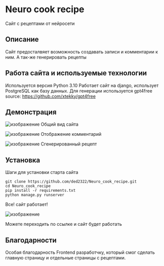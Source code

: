 # Neuro cook recipe
Сайт с рецептами от нейросети
## Описание
Сайт предосталвяет возможность создавать записи и комментарии к ним. А так-же генерировать рецепты 
## Работа сайта и используемые технологии
Используется версия Python 3.10
Работает сайт на django, использует PostgreSQL как базу данных.
Для генерации используется gpt4free source: https://github.com/xtekky/gpt4free
## Демонстрация

![изображение](https://github.com/ded2322/Neuro_cook_recipe/assets/151318767/ac693134-f457-41f9-951b-15604efa8585)
Общий вид сайта

![изображение](https://github.com/ded2322/Neuro_cook_recipe/assets/151318767/39052d05-092a-4dc3-b65f-46318d49baa1)
Отображение комментарий 

![изображение](https://github.com/ded2322/Neuro_cook_recipe/assets/151318767/e51d22fe-16f8-4fe9-9a8c-d430f4a0a110)
Сгенерированный рецепт

## Установка

Шаги для установки старта сайта

```
git clone https://github.com/ded2322/Neuro_cook_recipe.git
cd Neuro_cook_recipe
pip install -r requirements.txt 
python manage.py runserver
```
Все! сайт работает!

![изображение](https://github.com/ded2322/Neuro_cook_recipe/assets/151318767/88abad9f-bbbd-4602-bbc7-5c369e1aecba)

Можете переходить по ссылке и сайт будет работать

## Благодарности

Особая благодарность Frontend разработчку, который смог сделать главную страницу и отдельные страницы с рецептами. 
